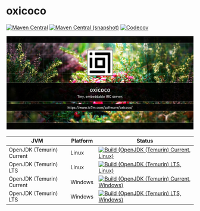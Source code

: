 oxicoco
===

[![Maven Central](https://img.shields.io/maven-central/v/com.io7m.oxicoco/com.io7m.oxicoco.svg?style=flat-square)](http://search.maven.org/#search%7Cga%7C1%7Cg%3A%22com.io7m.oxicoco%22)
[![Maven Central (snapshot)](https://img.shields.io/nexus/s/https/s01.oss.sonatype.org/com.io7m.oxicoco/com.io7m.oxicoco.svg?style=flat-square)](https://s01.oss.sonatype.org/content/repositories/snapshots/com/io7m/oxicoco/)
[![Codecov](https://img.shields.io/codecov/c/github/io7m/oxicoco.svg?style=flat-square)](https://codecov.io/gh/io7m/oxicoco)

![oxicoco](./src/site/resources/oxicoco.jpg?raw=true)

| JVM | Platform | Status |
|-----|----------|--------|
| OpenJDK (Temurin) Current | Linux | [![Build (OpenJDK (Temurin) Current, Linux)](https://img.shields.io/github/actions/workflow/status/io7m/oxicoco/workflows/main.linux.temurin.current.yml?branch=develop)](https://github.com/io7m/oxicoco/actions?query=workflow%3Amain.linux.temurin.current)|
| OpenJDK (Temurin) LTS | Linux | [![Build (OpenJDK (Temurin) LTS, Linux)](https://img.shields.io/github/actions/workflow/status/io7m/oxicoco/workflows/main.linux.temurin.lts.yml?branch=develop)](https://github.com/io7m/oxicoco/actions?query=workflow%3Amain.linux.temurin.lts)|
| OpenJDK (Temurin) Current | Windows | [![Build (OpenJDK (Temurin) Current, Windows)](https://img.shields.io/github/actions/workflow/status/io7m/oxicoco/workflows/main.windows.temurin.current.yml?branch=develop)](https://github.com/io7m/oxicoco/actions?query=workflow%3Amain.windows.temurin.current)|
| OpenJDK (Temurin) LTS | Windows | [![Build (OpenJDK (Temurin) LTS, Windows)](https://img.shields.io/github/actions/workflow/status/io7m/oxicoco/workflows/main.windows.temurin.lts.yml?branch=develop)](https://github.com/io7m/oxicoco/actions?query=workflow%3Amain.windows.temurin.lts)|
